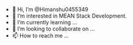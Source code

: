 - 👋 Hi, I’m @Himanshu0455349
- 👀 I’m interested in MEAN Stack Development.
- 🌱 I’m currently learning ...
- 💞️ I’m looking to collaborate on ...
- 📫 How to reach me ...

<!---
Himanshu0455349/Himanshu0455349 is a ✨ special ✨ repository because its `README.md` (this file) appears on your GitHub profile.
You can click the Preview link to take a look at your changes.
--->

